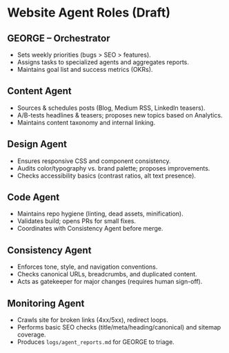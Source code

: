 # Website Agent Roles (Draft)

## GEORGE – Orchestrator
- Sets weekly priorities (bugs > SEO > features).
- Assigns tasks to specialized agents and aggregates reports.
- Maintains goal list and success metrics (OKRs).

## Content Agent
- Sources & schedules posts (Blog, Medium RSS, LinkedIn teasers).
- A/B-tests headlines & teasers; proposes new topics based on Analytics.
- Maintains content taxonomy and internal linking.

## Design Agent
- Ensures responsive CSS and component consistency.
- Audits color/typography vs. brand palette; proposes improvements.
- Checks accessibility basics (contrast ratios, alt text presence).

## Code Agent
- Maintains repo hygiene (linting, dead assets, minification).
- Validates build; opens PRs for small fixes.
- Coordinates with Consistency Agent before merge.

## Consistency Agent
- Enforces tone, style, and navigation conventions.
- Checks canonical URLs, breadcrumbs, and duplicated content.
- Acts as gatekeeper for major changes (requires human sign-off).

## Monitoring Agent
- Crawls site for broken links (4xx/5xx), redirect loops.
- Performs basic SEO checks (title/meta/heading/canonical) and sitemap coverage.
- Produces `logs/agent_reports.md` for GEORGE to triage.
